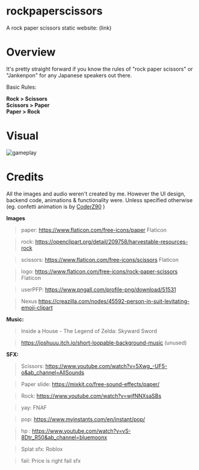 # rockpaperscissors
A rock paper scissors static website: (link)

# Overview

It's pretty straight forward if you know the rules of "rock paper scissors" or "Jankenpon" for any Japanese speakers out there.

Basic Rules:

**Rock > Scissors**  <br>
**Scissors > Paper**  <br>
**Paper > Rock** 


# Visual

<img src="https://i.imgur.com/0O56Dip.gif" title="gameplay"/>



# Credits

All the images and audio weren't created by me. However the UI design, backend code, animations & functionality were.
Unless specified otherwise (eg. confetti animation is by [CoderZ90](https://github.com/CoderZ90/confetti/blob/main/confetti.js) )

**Images**

> paper: https://www.flaticon.com/free-icons/paper Flaticon

> rock: https://openclipart.org/detail/209758/harvestable-resources-rock

> scissors: https://www.flaticon.com/free-icons/scissors Flaticon

> logo: https://www.flaticon.com/free-icons/rock-paper-scissors  Flaticon

> userPFP: https://www.pngall.com/profile-png/download/51531

> Nexus https://creazilla.com/nodes/45592-person-in-suit-levitating-emoji-clipart

**Music:**
> Inside a House - The Legend of Zelda: Skyward Sword

> https://joshuuu.itch.io/short-loopable-background-music (unused)

**SFX:**

>Scissors: https://www.youtube.com/watch?v=5Xwg_-UF5-o&ab_channel=AllSounds

> Paper slide: https://mixkit.co/free-sound-effects/paper/

> Rock: https://www.youtube.com/watch?v=wjfNNXsaSBs

> yay: FNAF

> pop: https://www.myinstants.com/en/instant/pop/

> hp : https://www.youtube.com/watch?v=vS-8Dtr_R50&ab_channel=bluemoonx

> Splat sfx: Roblox

> fail: Price is right fail sfx